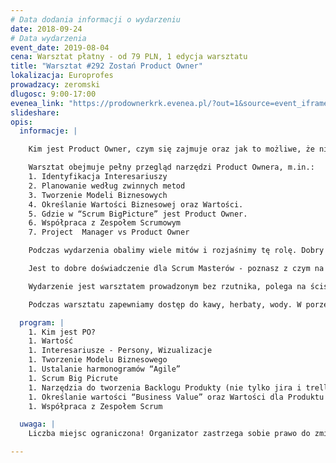 ```yaml
---
# Data dodania informacji o wydarzeniu
date: 2018-09-24
# Data wydarzenia
event_date: 2019-08-04
cena: Warsztat płatny - od 79 PLN, 1 edycja warsztatu
title: "Warsztat #292 Zostań Product Owner"
lokalizacja: Europrofes
prowadzacy: zeromski
dlugosc: 9:00-17:00
evenea_link: "https://prodownerkrk.evenea.pl/?out=1&source=event_iframe"
slideshare:
opis:
  informacje: |

    Kim jest Product Owner, czym się zajmuje oraz jak to możliwe, że nie może nakazywać co powinno być robione? Według wielu osób najtrudniejsza rola w Scrum, najmniej opisana i otoczona największą tajemnicą. Pracuje z Interesariuszami, określając największą wartość, która powinna być dodana do Przyrostu. Dodatkowo to nie jest Project Manager. Więc kto to jest?

    Warsztat obejmuje pełny przegląd narzędzi Product Ownera, m.in.:
    1. Identyfikacja Interesariuszy
    2. Planowanie według zwinnych metod
    3. Tworzenie Modeli Biznesowych
    4. Określanie Wartości Biznesowej oraz Wartości.
    5. Gdzie w “Scrum BigPicture” jest Product Owner.
    6. Współpraca z Zespołem Scrumowym
    7. Project  Manager vs Product Owner

    Podczas wydarzenia obalimy wiele mitów i rozjaśnimy tę rolę. Dobry Product Owner umie pracować z wieloma zespołami, nie może sterować ręcznie pracą oraz dogaduje się z bardzo wieloma osobami. Czasem musi wstrzymać komunikację, a czasem ją wzniecić.

    Jest to dobre doświadczenie dla Scrum Masterów - poznasz z czym na codzień powinien pracowac Twój Product Owner, poznasz techniki jakie możesz mu zaproponować, aby zwiększyć wydajność pracy. Również członkowie Zespołów Deweloperskich odniosą korzyści ze świadomości, jak trudna jest to rola.

    Wydarzenie jest warsztatem prowadzonym bez rzutnika, polega na ścisłej współpracy i komunikacji - przygotuj własne pytania, na każde będzie udzielona odpowiedź. W trakcie będzie wiele prac grupowych, zadań - efektem będzie spójny obraz tego kim jest i jak powinien pracować Product Owner.

    Podczas warsztatu zapewniamy dostęp do kawy, herbaty, wody. W porze obiadowej zapewniamy pizzę w wersji mięsnej lub wegetariańskiej.

  program: |
    1. Kim jest PO?
    1. Wartość
    1. Interesariusze - Persony, Wizualizacje
    1. Tworzenie Modelu Biznesowego
    1. Ustalanie harmonogramów “Agile”
    1. Scrum Big Picrute
    1. Narzędzia do tworzenia Backlogu Produkty (nie tylko jira i trello)
    1. Określanie wartości “Business Value” oraz Wartości dla Produktu
    1. Współpraca z Zespołem Scrum

  uwaga: |
    Liczba miejsc ograniczona! Organizator zastrzega sobie prawo do zmiany lokalizacji wydarzenia oraz jego odwołania w przypadku niezgłoszenia się minimalnej liczby uczestników.

---
```

